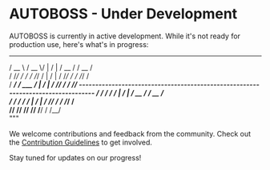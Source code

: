 # AUTOBOSS - Under Development

AUTOBOSS is currently in active development. While it's not ready for production use, here's what's in progress:

  ______      ______  __        __        ________  ________  
  /  __  \\    /  __  \\/  |      /  |      /  __   /  /  __   /  
 /  /_/ / /  /  /_/  /  |      /  |     /  /_/  /  /  /_/  /  
/    ____/  /  ___   /   |    /   |    /  /__/  /  /  /__/  ---------------------------------------------------------------------------------
/  /          /  /   /     |  /    |  /   __  /  /   __  /  
/  /          /  /   /      | /     | /  /_/  /  /  /_/  /  
/__/          /__/  /______/  /______/  /__/    /  /__/    
"""

We welcome contributions and feedback from the community. Check out the [Contribution Guidelines](CONTRIBUTING.md) to get involved.

Stay tuned for updates on our progress!

